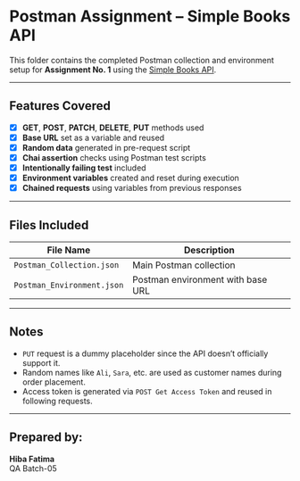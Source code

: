 # Postman Assignment – Simple Books API

This folder contains the completed Postman collection and environment setup for **Assignment No. 1** using the [Simple Books API](https://simple-books-api.glitch.me).

---

## Features Covered

- [x] **GET**, **POST**, **PATCH**, **DELETE**, **PUT** methods used 
- [x] **Base URL** set as a variable and reused
- [x] **Random data** generated in pre-request script
- [x] **Chai assertion** checks using Postman test scripts
- [x] **Intentionally failing test** included
- [x] **Environment variables** created and reset during execution
- [x] **Chained requests** using variables from previous responses

---

## Files Included

| File Name                  | Description                              |
|--------------------------------------------|--------------------------|
| `Postman_Collection.json`  | Main Postman collection                  |
| `Postman_Environment.json` | Postman environment with base URL        |

---

## Notes

- `PUT` request is a dummy placeholder since the API doesn’t officially support it.
- Random names like `Ali`, `Sara`, etc. are used as customer names during order placement.
- Access token is generated via `POST Get Access Token` and reused in following requests.

---

## Prepared by:
**Hiba Fatima**  
QA Batch-05